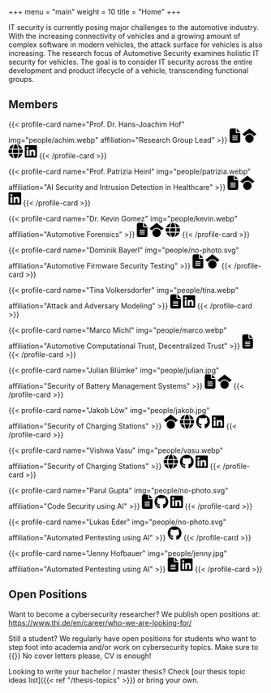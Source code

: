 +++
menu = "main"
weight = 10
title = "Home"
+++

IT security is currently posing major challenges to the automotive industry.
With the increasing connectivity of vehicles and a growing amount of complex software in modern vehicles, the attack surface for vehicles is also increasing.
The research focus of Automotive Security examines holistic IT security for vehicles.
The goal is to consider IT security across the entire development and product lifecycle of a vehicle, transcending functional groups.

## Members

<div class="flex flex-wrap">
{{< profile-card name="Prof. Dr. Hans-Joachim Hof" img="people/achim.webp" affiliation="Research Group Lead" >}}
    <a href="https://orcid.org/0000-0002-6930-9271"><img src="icons/file-lines-solid.svg" style="height: 2em" /></a>
    <a href="https://scholar.google.com/citations?user=Ge5HZp4AAAAJ"><img src="icons/google-scholar.svg" style="height: 2em" /></a>
    <a href="https://insi.science"><img src="icons/globe-solid.svg" style="height: 2em" /></a>
    <a href="https://www.linkedin.com/in/prof-dr-hans-joachim-hof-122259/"><img src="icons/linkedin.svg" style="height: 2em" /></a>
{{< /profile-card >}}

{{< profile-card name="Prof. Patrizia Heinl" img="people/patrizia.webp" affiliation="AI Security and Intrusion Detection in Healthcare" >}}
    <a href="https://orcid.org/0009-0001-1594-2119"><img src="icons/file-lines-solid.svg" style="height: 2em" /></a>
    <a href="https://scholar.google.com/citations?user=wIwbvxQAAAAJ"><img src="icons/google-scholar.svg" style="height: 2em" /></a>
    <a href="https://www.linkedin.com/in/patrizia-heinl/"><img src="icons/linkedin.svg" style="height: 2em" /></a>
{{< /profile-card >}}

{{< profile-card name="Dr. Kevin Gomez" img="people/kevin.webp" affiliation="Automotive Forensics" >}}
    <a href="https://orcid.org/0000-0002-5597-3913"><img src="icons/file-lines-solid.svg" style="height: 2em" /></a>
    <a href="https://scholar.google.com/citations?user=z2DJRIkAAAAJ"><img src="icons/google-scholar.svg" style="height: 2em" /></a>
    <a href="https://k-gomez.com/"><img src="icons/globe-solid.svg" style="height: 2em" /></a>
{{< /profile-card >}}

{{< profile-card name="Dominik Bayerl" img="people/no-photo.svg" affiliation="Automotive Firmware Security Testing" >}}
    <a href="https://orcid.org/0000-0003-0439-066X"><img src="icons/file-lines-solid.svg" style="height: 2em" /></a>
    <a href="https://scholar.google.com/citations?user=2pyEapAAAAAJ"><img src="icons/google-scholar.svg" style="height: 2em" /></a>
{{< /profile-card >}}

{{< profile-card name="Tina Volkersdorfer" img="people/tina.webp" affiliation="Attack and Adversary Modeling" >}}
    <a href="https://orcid.org/0000-0003-2441-7962"><img src="icons/file-lines-solid.svg" style="height: 2em" /></a>
    <a href="https://www.linkedin.com/in/tina-v-418437251"><img src="icons/linkedin.svg" style="height: 2em" /></a>
{{< /profile-card >}}

{{< profile-card name="Marco Michl" img="people/marco.webp" affiliation="Automotive Computational Trust, Decentralized Trust" >}}
    <a href="https://orcid.org/0009-0006-4383-5683"><img src="icons/file-lines-solid.svg" style="height: 2em" /></a>
{{< /profile-card >}}

{{< profile-card name="Julian Blümke" img="people/julian.jpg" affiliation="Security of Battery Management Systems​" >}}
    <a href="https://orcid.org/0009-0005-0529-0996"><img src="icons/file-lines-solid.svg" style="height: 2em" /></a>
    <a href="https://scholar.google.com/citations?user=BVVyltgAAAAJ"><img src="icons/google-scholar.svg" style="height: 2em" /></a>
{{< /profile-card >}}

{{< profile-card name="Jakob Löw" img="people/jakob.jpg" affiliation="Security of Charging Stations" >}}
    <a href="https://scholar.google.com/citations?user=UN-OIvMAAAAJ"><img src="icons/google-scholar.svg" style="height: 2em" /></a>
    <a href="https://jakobloew.me"><img src="icons/globe-solid.svg" style="height: 2em" /></a>
    <a href="https://github.com/M4GNV5"><img src="icons/github.svg" style="height: 2em" /></a>
    <a href="https://www.linkedin.com/in/jakob-l%C3%B6w-1814431b4/"><img src="icons/linkedin.svg" style="height: 2em" /></a>
{{< /profile-card >}}

{{< profile-card name="Vishwa Vasu" img="people/vasu.webp" affiliation="Security of Charging Stations" >}}
    <a href="https://vazdefense.com/"><img src="icons/globe-solid.svg" style="height: 2em" /></a>
    <a href="https://github.com/vvvasu"><img src="icons/github.svg" style="height: 2em" /></a>
    <a href="https://www.linkedin.com/in/vishwa-vasu"><img src="icons/linkedin.svg" style="height: 2em" /></a>
{{< /profile-card >}}

{{< profile-card name="Parul Gupta" img="people/no-photo.svg" affiliation="Code Security using AI" >}}
    <a href="https://orcid.org/0009-0009-7414-1360"><img src="icons/file-lines-solid.svg" style="height: 2em" /></a>
    <a href="https://github.com/parulgupta182"><img src="icons/github.svg" style="height: 2em" /></a>
    <a href="https://www.linkedin.com/in/parulgupta182"><img src="icons/linkedin.svg" style="height: 2em" /></a>
{{< /profile-card >}}

{{< profile-card name="Lukas Eder" img="people/no-photo.svg" affiliation="Automated Pentesting using AI" >}}
    <a href="https://github.com/eder-lukas"><img src="icons/github.svg" style="height: 2em" /></a>
{{< /profile-card >}}

{{< profile-card name="Jenny Hofbauer" img="people/jenny.jpg" affiliation="Automated Pentesting using AI" >}}
    <a href="https://orcid.org/0009-0003-6679-3672"><img src="icons/file-lines-solid.svg" style="height: 2em" /></a>
    <a href="https://www.linkedin.com/in/jenny-hofbauer-8a9a60265"><img src="icons/linkedin.svg" style="height: 2em" /></a>
{{< /profile-card >}}

</div>

## Open Positions

Want to become a cybersecurity researcher?
We publish open positions at:
https://www.thi.de/en/career/who-we-are-looking-for/

Still a student?
We regularly have open positions for students who want to step foot into academia and/or work on cybersecurity topics. Make sure to {{<cloakemail display="send us an E-Mail!" address="jakob.loew@thi.de">}} No cover letters please, CV is enough!

Looking to write your bachelor / master thesis?
Check [our thesis topic ideas list]({{< ref "/thesis-topics" >}}) or bring your own.

